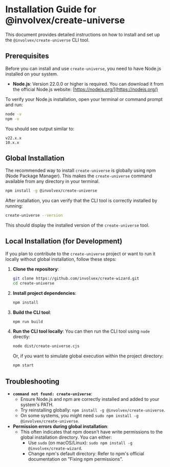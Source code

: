 # Installation Guide for @involvex/create-universe

This document provides detailed instructions on how to install and set up the `@involvex/create-universe` CLI tool.

## Prerequisites

Before you can install and use `create-universe`, you need to have Node.js installed on your system.

*   **Node.js**: Version 22.0.0 or higher is required. You can download it from the official Node.js website: [https://nodejs.org/](https://nodejs.org/)

To verify your Node.js installation, open your terminal or command prompt and run:

```bash
node -v
npm -v
```

You should see output similar to:

```
v22.x.x
10.x.x
```

## Global Installation

The recommended way to install `create-universe` is globally using npm (Node Package Manager). This makes the `create-universe` command available from any directory in your terminal.

```bash
npm install -g @involvex/create-universe
```

After installation, you can verify that the CLI tool is correctly installed by running:

```bash
create-universe --version
```

This should display the installed version of the `create-universe` tool.

## Local Installation (for Development)

If you plan to contribute to the `create-universe` project or want to run it locally without global installation, follow these steps:

1.  **Clone the repository**:
    ```bash
    git clone https://github.com/involvex/create-wizard.git
    cd create-universe
    ```

2.  **Install project dependencies**:
    ```bash
    npm install
    ```

3.  **Build the CLI tool**:
    ```bash
    npm run build
    ```

4.  **Run the CLI tool locally**:
    You can then run the CLI tool using `node` directly:
    ```bash
    node dist/create-universe.cjs
    ```
    Or, if you want to simulate global execution within the project directory:
    ```bash
    npm start
    ```

## Troubleshooting

*   **`command not found: create-universe`**:
    *   Ensure Node.js and npm are correctly installed and added to your system's PATH.
    *   Try reinstalling globally: `npm install -g @involvex/create-universe`.
    *   On some systems, you might need `sudo npm install -g @involvex/create-universe`.
*   **Permission errors during global installation**:
    *   This often indicates that npm doesn't have write permissions to the global installation directory. You can either:
        *   Use `sudo` (on macOS/Linux): `sudo npm install -g @involvex/create-wizard`.
        *   Change npm's default directory: Refer to npm's official documentation on "Fixing npm permissions".
